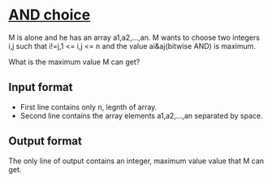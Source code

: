 # [AND choice][link]

M is alone and he has an array a1,a2,...,an. M wants to choose two integers i,j such that i!=j,1 <= i,j <= n and the value ai&aj(bitwise AND) is maximum.

What is the maximum value M can get?

## Input format

- First line contains only n, legnth of array.
- Second line contains the array elements a1,a2,...,an separated by space.

## Output format

The only line of output contains an integer, maximum value value that M can get.

[link]: https://www.hackerearth.com/practice/data-structures/trees/heapspriority-queues/practice-problems/algorithm/and-choice-0e5db566/
